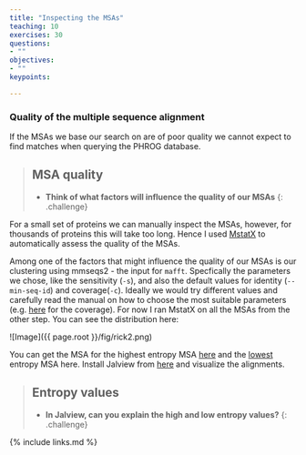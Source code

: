 ```yaml
---
title: "Inspecting the MSAs"
teaching: 10
exercises: 30
questions:
- ""
objectives:
- ""
keypoints:

---
```


### Quality of the multiple sequence alignment

If the MSAs we base our search on are of poor quality we cannot expect to find
matches when querying the PHROG database.

> ## MSA quality
> - __Think of what factors will influence the quality of our MSAs__
{: .challenge}

For a small set of proteins we can manually inspect the MSAs, however, for thousands of proteins this will take too long. Hence I used [MstatX](https://github.com/gcollet/MstatX) to automatically assess the quality of the MSAs.

Among one of the factors that might influence the quality of our MSAs is our clustering using mmseqs2 - the input for `mafft`. Specfically the parameters we chose, like the sensitivity (`-s`), and also the default values for identity (`--min-seq-id`) and coverage(`-c`). Ideally we would try different values and carefully read the manual on how to choose the most suitable parameters (e.g. [here](https://github.com/soedinglab/mmseqs2/wiki#how-to-set-the-right-alignment-coverage-to-cluster) for the coverage). For now I ran MstatX on all the MSAs from the other step. You can see the distribution here:

![Image]({{ page.root }}/fig/rick2.png)

You can get the MSA for the highest entropy MSA [here](https://github.com/rickbeeloo/day3-data/blob/main/101471_heighest.fasta) and the [lowest](https://github.com/rickbeeloo/day3-data/blob/main/131523_lowest.fasta) entropy MSA here. Install Jalview from [here](https://www.jalview.org/) and visualize the
alignments.

> ## Entropy values
> - __In Jalview, can you explain the high and low entropy values?__
{: .challenge}


{% include links.md %}
